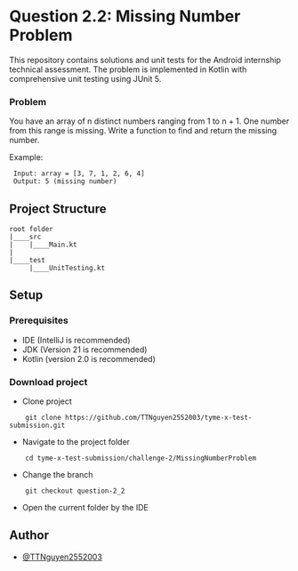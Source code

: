 # Question 2.2: Missing Number Problem
This repository contains solutions and unit tests for the Android internship technical assessment. The problem is implemented in Kotlin with comprehensive unit testing using JUnit 5.

### Problem
You have an array of n distinct numbers ranging from 1 to n + 1. One number from this range is missing. Write a function to find and return the missing number.

Example:
```
 Input: array = [3, 7, 1, 2, 6, 4]
 Output: 5 (missing number)
```

## Project Structure

```
root folder
|____src
|    |____Main.kt
|
|____test   
     |____UnitTesting.kt
```

## Setup

### Prerequisites
- IDE (IntelliJ is recommended)
- JDK (Version 21 is recommended)
- Kotlin (version 2.0 is recommended)

### Download project
- Clone project
```
    git clone https://github.com/TTNguyen2552003/tyme-x-test-submission.git
```
- Navigate to the project folder
```
    cd tyme-x-test-submission/challenge-2/MissingNumberProblem
```
- Change the branch
```
    git checkout question-2_2
```
- Open the current folder by the IDE

## Author
- [@TTNguyen2552003](https://www.github.com/TTNguyen2552003)
